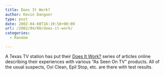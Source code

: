 ```yaml
---
title: Does It Work?
author: Kevin Dangoor
type: post
date: 2002-04-08T16:19:58+00:00
url: /2002/04/08/does-it-work/
categories:
  - Random

---
```

A Texas TV station has put their [Does It Work?][1] series of articles online describing their experiences with various &#8220;As Seen On TV&#8221; products. All of the usual suspects, Oxi Clean, Epil Stop, etc. are there with test results.

 [1]: http://www.krbctv.com/diw_archive/